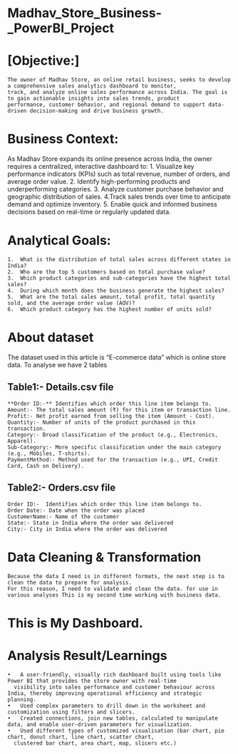 
# Madhav_Store_Business-_PowerBI_Project

 # [Objective:]
    The owner of Madhav Store, an online retail business, seeks to develop a comprehensive sales analytics dashboard to monitor,
    track, and analyze online sales performance across India. The goal is to gain actionable insights into sales trends, product 
    performance, customer behavior, and regional demand to support data-driven decision-making and drive business growth.

# Business Context:
  As Madhav Store expands its online presence across India, the owner requires a centralized, interactive dashboard to:
    1.	Visualize key performance indicators (KPIs) such as total revenue, number of orders, and average order value.
    2.	Identify high-performing products and underperforming categories.
    3.	Analyze customer purchase behavior and geographic distribution of sales.
    4.Track sales trends over time to anticipate demand and optimize inventory.
    5.	Enable quick and informed business decisions based on real-time or regularly updated data.

# Analytical Goals:
    1.	What is the distribution of total sales across different states in India?
    2.	Who are the top 5 customers based on total purchase value?
    3.	Which product categories and sub-categories have the highest total sales?
    4.	During which month does the business generate the highest sales?
    5.	What are the total sales amount, total profit, total quantity sold, and the average order value (AOV)?
    6.	Which product category has the highest number of units sold?
   
# About dataset
The dataset used in this article is “E-commerce data” which is online store data. To analyse we have 2 tables 

## Table1:- Details.csv file 
    **Order ID:-** Identifies which order this line item belongs to.
    Amount:- The total sales amount (₹) for this item or transaction line.
    Profit:- Net profit earned from selling the item (Amount - Cost).
    Quantity:- Number of units of the product purchased in this transaction.
    Category:- Broad classification of the product (e.g., Electronics, Apparel).
    Sub-Category:- More specific classification under the main category (e.g., Mobiles, T-shirts).
    PaymentMethod:- Method used for the transaction (e.g., UPI, Credit Card, Cash on Delivery).
## Table2:- Orders.csv file 
    Order ID:-  Identifies which order this line item belongs to.
    Order Date:- Date when the order was placed
    CustomerName:- Name of the customer
    State:- State in India where the order was delivered
    City:- City in India where the order was delivered

# Data Cleaning & Transformation
    Because the data I need is in different formats, the next step is to clean the data to prepare for analysis. 
    For this reason, I need to validate and clean the data. for use in various analyses This is my second time working with business data.
    
# This is My Dashboard.
 
# Analysis Result/Learnings
    •	A user-friendly, visually rich dashboard built using tools like Power BI that provides the store owner with real-time 
      visibility into sales performance and customer behaviour across India, thereby improving operational efficiency and strategic planning.
    •	Used complex parameters to drill down in the worksheet and customization using filters and slicers.
    •	Created connections, join new tables, calculated to manipulate data, and enable user-driven parameters for visualization.
    •	Used different types of customized visualisation (bar chart, pie chart, donut chart, line chart, scatter chart,
      clustered bar chart, area chart, map, slicers etc.)




